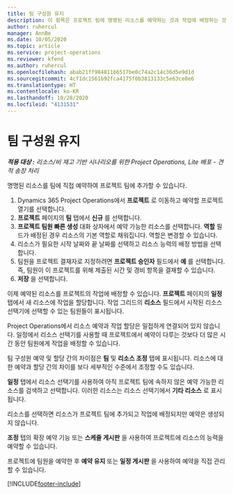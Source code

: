 ```yaml
---
title: 팀 구성원 유지
description: 이 항목은 프로젝트 팀에 명명된 리소스를 예약하는 것과 작업에 배정하는 것에 대한 정보를 제공합니다.
author: ruhercul
manager: AnnBe
ms.date: 10/05/2020
ms.topic: article
ms.service: project-operations
ms.reviewer: kfend
ms.author: ruhercul
ms.openlocfilehash: abab21ff98481166517be0c74a2c14c36d5e9d1d
ms.sourcegitcommit: 4cf1dc1561b92fca4175f0b3813133c5e63ce8e6
ms.translationtype: HT
ms.contentlocale: ko-KR
ms.lasthandoff: 10/28/2020
ms.locfileid: "4131531"
---
```

# <a name="maintain-team-members"></a>팀 구성원 유지

_**적용 대상 :** 리소스/비 재고 기반 시나리오를 위한 Project Operations, Lite 배포 - 견적 송장 처리_

명명된 리소스를 팀에 직접 예약하여 프로젝트 팀에 추가할 수 있습니다.

1. Dynamics 365 Project Operations에서 **프로젝트** 로 이동하고 예약할 프로젝트 열기를 선택합니다.
2. **프로젝트** 페이지의 **팀** 탭에서 **신규** 를 선택합니다. 
3. **프로젝트 팀원 빠른 생성** 대화 상자에서 예약 가능한 리소스를 선택합니다. **역할** 필드가 배정된 경우 리소스의 기본 역할로 채워집니다. 역할은 변경할 수 있습니다. 
4. 리소스가 필요한 시작 날짜와 끝 날짜를 선택하고 리소스 능력의 배정 방법을 선택합니다. 
5. 팀원을 프로젝트 결재자로 지정하려면 **프로젝트 승인자** 필드에서 **예** 를 선택합니다. 즉, 팀원이 이 프로젝트를 위해 제출된 시간 및 경비 항목을 결재할 수 있습니다. 
6. **저장** 을 선택합니다.

이제 예약된 리소스를 프로젝트의 작업에 배정할 수 있습니다. **프로젝트** 페이지의 **일정** 탭에서 새 리소스에 작업을 할당합니다. 작업 그리드의 **리소스** 필드에서 시작된 리소스 선택기에 선택할 수 있는 팀원들이 표시됩니다.


Project Operations에서 리소스 예약과 작업 할당은 밀접하게 연결되어 있지 않습니다. 일정에서 리소스 선택기를 사용할 때 프로젝트에서 예약이 다루는 것보다 더 많은 시간 동안 팀원에게 작업을 배정할 수 있습니다.

팀 구성원 예약 및 할당 간의 차이점은 **팀** 및 **리소스 조정** 탭에 표시됩니다. 리소스에 대한 예약과 할당 간의 차이를 보다 세부적인 수준에서 조정할 수도 있습니다.

**일정** 탭에서 리소스 선택기를 사용하여 아직 프로젝트 팀에 속하지 않은 예약 가능한 리소스를 검색하고 선택합니다. 이러한 리소스는 리소스 선택기에서 **기타 리소스** 로 표시됩니다.

리소스를 선택하면 리소스가 프로젝트 팀에 추가되고 작업에 배정되지만 예약은 생성되지 않습니다.

**조정** 탭의 확장 예약 기능 또는 **스케줄 게시판** 을 사용하여 프로젝트에 리소스의 능력을 예약할 수 있습니다.

프로젝트에 팀원을 예약한 후 **예약 유지** 또는 **일정 게시판** 을 사용하여 예약을 직접 관리할 수 있습니다.


[!INCLUDE[footer-include](../includes/footer-banner.md)]